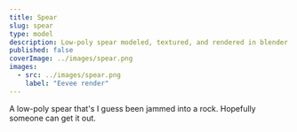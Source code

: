 ```yaml
---
title: Spear
slug: spear
type: model
description: Low-poly spear modeled, textured, and rendered in blender.
published: false
coverImage: ../images/spear.png
images:
  - src: ../images/spear.png
    label: "Eevee render"
---
```


A low-poly spear that's I guess been jammed into a rock. Hopefully someone can get it out.
